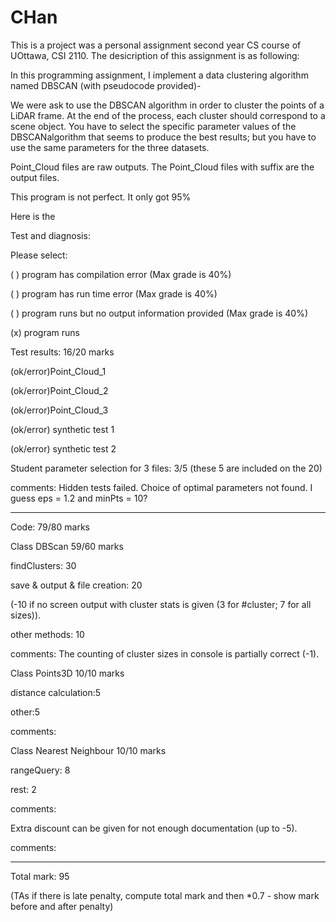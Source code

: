 # CHan

This is a project was a personal assignment second year CS course of UOttawa, CSI 2110.
The desicription of this assignment is as following:

In this programming assignment, I implement a data clustering algorithm named DBSCAN (with pseudocode provided)-

We were ask to use the DBSCAN algorithm in order to cluster the points of a LiDAR frame. At the end of
the process, each cluster should correspond to a scene object. You have to select the specific parameter
values of the DBSCANalgorithm that seems to produce the best results; but you have to use the same
parameters for the three datasets.

Point_Cloud files are raw outputs. The Point_Cloud files with suffix are the output files.

This program is not perfect. It only got 95%

Here is the


Test and diagnosis: 

Please select:

( ) program has compilation error (Max grade is 40%)

( ) program has run time error (Max grade is 40%)

( ) program runs but no output information provided (Max grade is 40%)

(x) program runs

 

Test results:                       16/20 marks

 

(ok/error)Point_Cloud_1

(ok/error)Point_Cloud_2

(ok/error)Point_Cloud_3

 

(ok/error) synthetic test 1

(ok/error) synthetic test 2

 

Student parameter selection for 3 files:   3/5 (these 5 are included on the 20)

 

comments: Hidden tests failed. Choice of optimal parameters not found. I guess eps = 1.2 and minPts = 10?

 

------------------------------------

Code:                                 79/80 marks

 

Class DBScan                      59/60 marks

findClusters: 30

save & output & file creation: 20

(-10 if no screen output with cluster stats is given (3 for #cluster; 7 for all sizes)).

other methods: 10

 

comments: The counting of cluster sizes in console is partially correct (-1).

 

Class Points3D                    10/10 marks

distance calculation:5

other:5

 

comments:

 

Class Nearest Neighbour      10/10 marks

rangeQuery: 8

rest: 2

 

comments:

 

Extra discount can be given for not enough documentation (up to -5).

comments:

 

------------------------------------

Total mark:   95

(TAs if there is late penalty, compute total mark and then *0.7 - show mark before and after penalty)

 

